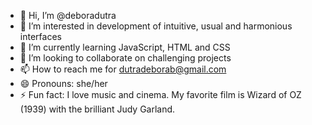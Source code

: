 - 👋 Hi, I’m @deboradutra
- 👀 I’m interested in development of intuitive, usual and harmonious interfaces
- 🌱 I’m currently learning JavaScript, HTML and CSS
- 💞️ I’m looking to collaborate on challenging projects
- 📫 How to reach me for dutradeborab@gmail.com
- 😄 Pronouns: she/her
- ⚡ Fun fact: I love music and cinema. My favorite film is Wizard of OZ (1939) with the brilliant Judy Garland.


<!---
deboradutra/deboradutra is a ✨ special ✨ repository because its `README.md` (this file) appears on your GitHub profile.
You can click the Preview link to take a look at your changes.
--->
